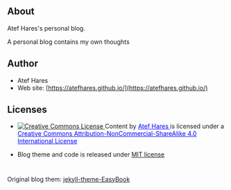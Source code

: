 ## About

Atef Hares's personal blog.

A personal blog contains my own thoughts

## Author
- Atef Hares
- Web site: [https://atefhares.github.io/](https://atefhares.github.io/)

## Licenses
- <a rel="license" href="http://creativecommons.org/licenses/by-nc-sa/4.0/">
	<img alt="Creative Commons License" style="border-width:0" src="https://i.creativecommons.org/l/by-nc-sa/4.0/88x31.png" />
		</a>
		<span xmlns:dct="http://purl.org/dc/terms/" property="dct:title">Content</span>
		 by 
		<a style="color:#0004ff" xmlns:cc="http://creativecommons.org/ns#" href="https://atefhares.github.io/" property="cc:attributionName" rel="cc:attributionURL"> Atef Hares
		</a> is licensed under a
		<a style="color:#0004ff" rel="license" href="http://creativecommons.org/licenses/by-nc-sa/4.0/">Creative Commons Attribution-NonCommercial-ShareAlike 4.0 International License
		</a>
    
- Blog theme and code is released under [MIT license](LICENSE.md)

#

Original blog them: [jekyll-theme-EasyBook](https://github.com/laobubu/jekyll-theme-EasyBook)
